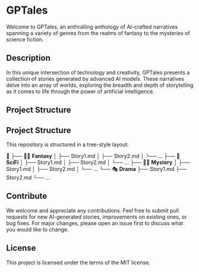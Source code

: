 # GPTales

Welcome to GPTales, an enthralling anthology of AI-crafted narratives spanning a variety of genres from the realms of fantasy to the mysteries of science fiction.

## Description

In this unique intersection of technology and creativity, GPTales presents a collection of stories generated by advanced AI models. These narratives delve into an array of worlds, exploring the breadth and depth of storytelling as it comes to life through the power of artificial intelligence.

## Project Structure

## Project Structure

This repository is structured in a tree-style layout:

📂
├── 🧙‍♂️ **Fantasy** 
│   ├── Story1.md
│   ├── Story2.md
│   └── ...
├── 🚀 **SciFi**
│   ├── Story1.md
│   ├── Story2.md
│   └── ...
├── 🕵️‍♀️ **Mystery**
│   ├── Story1.md
│   ├── Story2.md
│   └── ...
└── 🎭 **Drama**
    ├── Story1.md
    ├── Story2.md
    └── ...

## Contribute

We welcome and appreciate any contributions. Feel free to submit pull requests for new AI-generated stories, improvements on existing ones, or bug fixes. For major changes, please open an issue first to discuss what you would like to change.

## License

This project is licensed under the terms of the MIT license.
